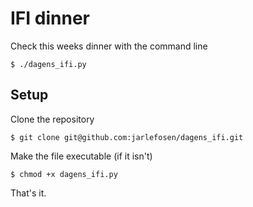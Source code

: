 # IFI dinner

Check this weeks dinner with the command line

`$ ./dagens_ifi.py`

## Setup

Clone the repository

`$ git clone git@github.com:jarlefosen/dagens_ifi.git`

Make the file executable (if it isn't)

`$ chmod +x dagens_ifi.py`

That's it.
